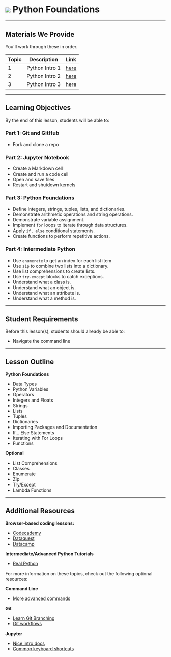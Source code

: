 
# ![](https://ga-dash.s3.amazonaws.com/production/assets/logo-9f88ae6c9c3871690e33280fcf557f33.png) Python Foundations

---

## Materials We Provide

You'll work through these in order.

| Topic | Description | Link |
| --- | --- | --- |
| 1 | Python Intro 1 | [here](./python-intro1-notebook.ipynb) |
| 2 | Python Intro 2 | [here](./python-intro2-notebook.ipynb)
| 3 | Python Intro 3 | [here](./python-intro3-notebook.ipynb) |


---

## Learning Objectives
By the end of this lesson, students will be able to:

### Part 1: Git and GitHub 
- Fork and clone a repo

### Part 2: Jupyter Notebook
- Create a Markdown cell
- Create and run a code cell
- Open and save files
- Restart and shutdown kernels

### Part 3: Python Foundations
- Define integers, strings, tuples, lists, and dictionaries.
- Demonstrate arithmetic operations and string operations.
- Demonstrate variable assignment.  
- Implement `for` loops to iterate through data structures.
- Apply `if, else` conditional statements.
- Create functions to perform repetitive actions.

### Part 4: Intermediate Python
- Use `enumerate` to get an index for each list item
- Use `zip` to combine two lists into a dictionary.
- Use list comprehensions to create lists.
- Use `try-except` blocks to catch exceptions.
- Understand what a class is.
- Understand what an object is.
- Understand what an attribute is.
- Understand what a method is.

---

## Student Requirements

Before this lesson(s), students should already be able to:
- Navigate the command line

----

## Lesson Outline

**Python Foundations**
- Data Types
- Python Variables
- Operators
- Integers and Floats
- Strings
- Lists
- Tuples
- Dictionaries
- Importing Packages and Documentation
- If... Else Statements
- Iterating with For Loops
- Functions


**Optional**
- List Comprehensions
- Classes
- Enumerate 
- Zip
- Try/Except 
- Lambda Functions 
---

## Additional Resources

**Browser-based coding lessons:**

- [Codecademy](https://www.codecademy.com/learn/learn-python-3)
- [Dataquest](https://www.dataquest.io/)
- [Datacamp](https://www.datacamp.com/)

**Intermediate/Advanced Python Tutorials**

- [Real Python](https://realpython.com)

For more information on these topics, check out the following optional resources:

**Command Line**

- [More advanced commands](https://towardsdatascience.com/rock-the-command-line-52c4b2ea34b7?source=friends_link&sk=2fe341246739c30555246d4c3c552420)

**Git**

- [Learn Git Branching](https://learngitbranching.js.org/?locale=en_US)
- [Git workflows](https://towardsdatascience.com/learn-enough-git-to-be-useful-281561eef959?source=friends_link&sk=549f0155d272316b6f06fa6f7818beee)

**Jupyter**

- [Nice intro docs](https://jupyterlab.readthedocs.io/en/stable/user/interface.html)
- [Common keyboard shortcuts](https://gist.github.com/discdiver/9e00618756d120a8c9fa344ac1c375ac)

